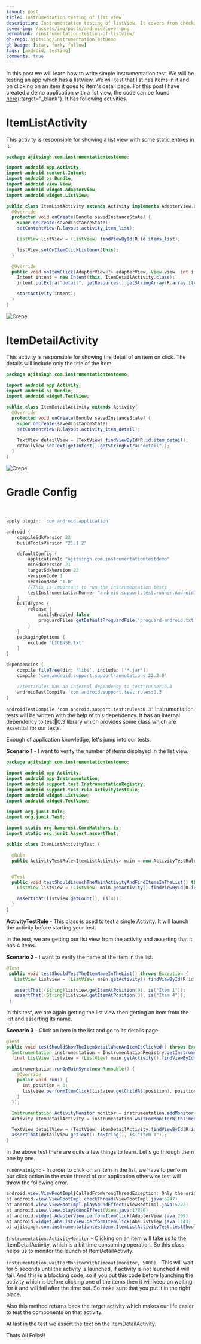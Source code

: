 ```yaml
---
layout: post
title: Instrumentation testing of list view
description: Instrumentation testing of listView. It covers from checking the size of the list to clicking an item and viewing its details
cover-img: /assets/img/posts/android/cover.png
permalink: /instrumentation-testing-of-listview/
gh-repo: ajitsing/InstrumentationTestDemo
gh-badge: [star, fork, follow]
tags: [android, testing]
comments: true
---
```


In this post we will learn how to write simple instrumentation test. We will be testing an app which has a listView. We will test that list has items in it and on clicking on an item it goes to item's detail page. For this post I have created a demo application with a list view, the code can be found [here](https://github.com/ajitsing/InstrumentationTestDemo){:target="_blank"}. It has following activities.

# ItemListActivity

This activity is responsible for showing a list view with some static entries in it.

```java
package ajitsingh.com.instrumentationtestdemo;

import android.app.Activity;
import android.content.Intent;
import android.os.Bundle;
import android.view.View;
import android.widget.AdapterView;
import android.widget.ListView;

public class ItemListActivity extends Activity implements AdapterView.OnItemClickListener {
  @Override
  protected void onCreate(Bundle savedInstanceState) {
    super.onCreate(savedInstanceState);
    setContentView(R.layout.activity_item_list);

    ListView listView = (ListView) findViewById(R.id.items_list);

    listView.setOnItemClickListener(this);
  }

  @Override
  public void onItemClick(AdapterView<?> adapterView, View view, int i, long l) {
    Intent intent = new Intent(this, ItemDetailActivity.class);
    intent.putExtra("detail", getResources().getStringArray(R.array.items)[i]);

    startActivity(intent);
  }
}
```

![Crepe](/assets/img/posts/android_instrumentation_testing/android_instrumentation_testing_1.png)

# ItemDetailActivity

This activity is responsible for showing the detail of an item on click. The details will include only the title of the Item.

```java
package ajitsingh.com.instrumentationtestdemo;

import android.app.Activity;
import android.os.Bundle;
import android.widget.TextView;

public class ItemDetailActivity extends Activity{
  @Override
  protected void onCreate(Bundle savedInstanceState) {
    super.onCreate(savedInstanceState);
    setContentView(R.layout.activity_item_detail);

    TextView detailView = (TextView) findViewById(R.id.item_detail);
    detailView.setText(getIntent().getStringExtra("detail"));
  }
}
```

![Crepe](/assets/img/posts/android_instrumentation_testing/android_instrumentation_testing_2.png)

# Gradle Config<br><br>

```groovy
apply plugin: 'com.android.application'

android {
    compileSdkVersion 22
    buildToolsVersion "21.1.2"

    defaultConfig {
        applicationId "ajitsingh.com.instrumentationtestdemo"
        minSdkVersion 21
        targetSdkVersion 22
        versionCode 1
        versionName "1.0"
        //This is important to run the instrumentation tests
        testInstrumentationRunner "android.support.test.runner.AndroidJUnitRunner"
    }
    buildTypes {
        release {
            minifyEnabled false
            proguardFiles getDefaultProguardFile('proguard-android.txt'),'proguard-rules.pro'
        }
    }
    packagingOptions {
        exclude 'LICENSE.txt'
    }
}

dependencies {
    compile fileTree(dir: 'libs', include: ['*.jar'])
    compile 'com.android.support:support-annotations:22.2.0'

    //test:rules has an internal dependency to test:runner:0.3
    androidTestCompile 'com.android.support.test:rules:0.3'
}
```

`androidTestCompile 'com.android.support.test:rules:0.3'` Instrumentation tests will be written with the help of this dependency. It has an internal dependency to test:runner:0.3 library which provides some class which are essential for our tests.

Enough of application knowledge, let's jump into our tests.

**Scenario 1** - I want to verify the number of items displayed in the list view.

```java
package ajitsingh.com.instrumentationtestdemo;

import android.app.Activity;
import android.app.Instrumentation;
import android.support.test.InstrumentationRegistry;
import android.support.test.rule.ActivityTestRule;
import android.widget.ListView;
import android.widget.TextView;

import org.junit.Rule;
import org.junit.Test;

import static org.hamcrest.CoreMatchers.is;
import static org.junit.Assert.assertThat;

public class ItemListActivityTest {

  @Rule
  public ActivityTestRule<ItemListActivity> main = new ActivityTestRule<ItemListActivity>(ItemListActivity.class);


  @Test
  public void testShouldLaunchTheMainActivityAndFindItemsInTheList() throws Exception {
    ListView listview = (ListView) main.getActivity().findViewById(R.id.items_list);

    assertThat(listview.getCount(), is(4));
  }
}
```

**ActivityTestRule** - This class is used to test a single Activity. It will launch the activity before starting your test.

In the test, we are getting our list view from the activity and asserting that it has 4 items.

**Scenario 2** - I want to verify the name of the item in the list.

```java
@Test
 public void testShouldTestTheItemNameInTheList() throws Exception {
   ListView listview = (ListView) main.getActivity().findViewById(R.id.items_list);

   assertThat((String)listview.getItemAtPosition(0), is("Item 1"));
   assertThat((String)listview.getItemAtPosition(3), is("Item 4"));
 }
```

In this test, we are again getting the list view then getting an item from the list and asserting its name.

**Scenario 3** - Click an item in the list and go to its details page.

```java
@Test
public void testShouldShowTheItemDetailWhenAnItemIsClicked() throws Exception {
  Instrumentation instrumentation = InstrumentationRegistry.getInstrumentation();
  final ListView listview = (ListView) main.getActivity().findViewById(R.id.items_list);

  instrumentation.runOnMainSync(new Runnable() {
    @Override
    public void run() {
      int position = 0;
      listview.performItemClick(listview.getChildAt(position), position, listview.getAdapter().getItemId(position));
    }
  });

  Instrumentation.ActivityMonitor monitor = instrumentation.addMonitor(ItemDetailActivity.class.getName(), null, false);
  Activity itemDetailActivity = instrumentation.waitForMonitorWithTimeout(monitor, 5000);

  TextView detailView = (TextView) itemDetailActivity.findViewById(R.id.item_detail);
  assertThat(detailView.getText().toString(), is("Item 1"));
}
```

In the above test there are quite a few things to learn. Let's go through them one by one.

`runOnMainSync` - In order to click on an item in the list, we have to perform our click action in the main thread of our application otherwise test will throw the following error.

```java
android.view.ViewRootImpl$CalledFromWrongThreadException: Only the original thread that created a view hierarchy can touch its views.
at android.view.ViewRootImpl.checkThread(ViewRootImpl.java:6247)
at android.view.ViewRootImpl.playSoundEffect(ViewRootImpl.java:5222)
at android.view.View.playSoundEffect(View.java:17876)
at android.widget.AdapterView.performItemClick(AdapterView.java:299)
at android.widget.AbsListView.performItemClick(AbsListView.java:1143)
at ajitsingh.com.instrumentationtestdemo.ItemListActivityTest.testShouldShowTheItemDetailWhenAnItemIsClicked
```

`Instrumentation.ActivityMonitor` - Clicking on an item will take us to the ItemDetailActivity, which is a bit time consuming operation. So this class helps us to monitor the launch of ItemDetailActivity.

`instrumentation.waitForMonitorWithTimeout(monitor, 5000)` - This will wait for 5 seconds until the activity is launched, if activity is not launched it will fail. And this is a blocking code, so if you put this code before launching the activity which is before clicking one of the items then it will keep on waiting for it and will fail after the time out. So make sure that you put it in the right place.

Also this method returns back the target activity which makes our life easier to test the components on that activity.

At last in the test we assert the text on the ItemDetailActivity.

Thats All Folks!!



